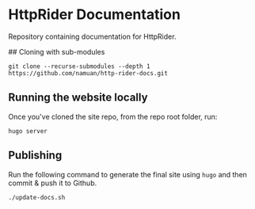 # HttpRider Documentation

Repository containing documentation for HttpRider.

## Cloning with sub-modules

```
git clone --recurse-submodules --depth 1 https://github.com/namuan/http-rider-docs.git
```

## Running the website locally

Once you've cloned the site repo, from the repo root folder, run:

```
hugo server
```

## Publishing

Run the following command to generate the final site using `hugo` and then commit & push it to Github.

```
./update-docs.sh
```


